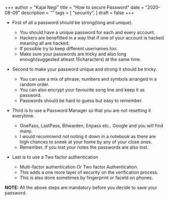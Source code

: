 +++
author = "Kajal Negi"
title = "How to secure Password"
date = "2020-08-09"
description = ""
tags = [
    "security",
]
draft = false
+++

- First of all a password should be strong(long and unique).
    - You should have a unique password for each and every account.
    - Hackers are benefitted in a way that if one of your account is hacked meaning all are hacked. 
    - If possible try to keep different usernames too.
    - Make sure your passwords are tricky and also long enough(suggested atleast 15characters) at the same time.

- Second to make your password unique and strong it should be tricky.
    - You can use a mix of phrase, numbers and symbols arranged in a random order.
    - You can also encrypt your favourite song line and keep it as password.
    - Passwords should be hard to guess but easy to remember.

- Third is to use a Password Manager so that you are not resetting it everytime.
    - OnePass, LastPass, Bitwarden, Enpass etc.. Google and you will find many.
    - I would recommend not noting it down in a notebook as there are high chances to sneek at your home by any of your close ones.
    - Remember, If you lost your notes the passwords are also lost.
    
- Last is to use a Two factor authentication
    - Multi-factor authentication Or Two factor Authentication. 
    - This adds a one more layer of security on the verification process.
    - This is also done sometimes by fingerprint or faceId on phones.
     
**NOTE:** All the above steps are mandatory before you decide to save your password.

